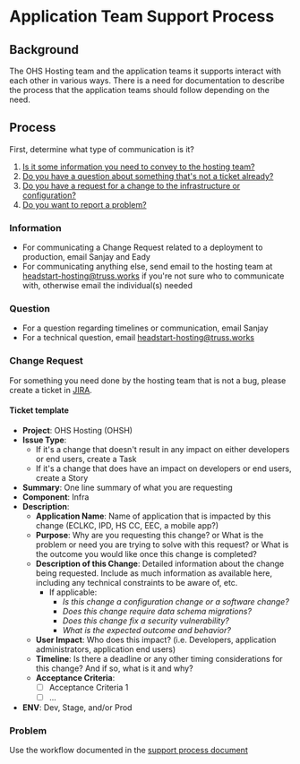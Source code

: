 # Application Team Support Process

## Background
The OHS Hosting team and the application teams it supports interact with each other in various ways. There is a need for documentation to describe the process that the application teams should follow depending on the need.

## Process
First, determine what type of communication is it?
1. [Is it some information you need to convey to the hosting team?](#information)
1. [Do you have a question about something that's not a ticket already?](#question)
1. [Do you have a request for a change to the infrastructure or configuration?](#change-request)
1. [Do you want to report a problem?](#problem)

### Information
* For communicating a Change Request related to a deployment to production, email Sanjay and Eady
* For communicating anything else, send email to the hosting team at headstart-hosting@truss.works if you're not sure who to communicate with, otherwise email the individual(s) needed

### Question
* For a question regarding timelines or communication, email Sanjay
* For a technical question, email headstart-hosting@truss.works

### Change Request
For something you need done by the hosting team that is not a bug, please create a ticket in [JIRA](https://ocio-jira.acf.hhs.gov/secure/CreateIssue!default.jspa).

#### Ticket template
* **Project**: OHS Hosting (OHSH)
* **Issue Type**:
   * If it's a change that doesn't result in any impact on either developers or end users, create a Task
   * If it's a change that does have an impact on developers or end users, create a Story
* **Summary**: One line summary of what you are requesting
* **Component**: Infra
* **Description**:
   * **Application Name**: Name of application that is impacted by this change (ECLKC, IPD, HS CC, EEC, a mobile app?)
   * **Purpose**: Why are you requesting this change? or What is the problem or need you are trying to solve with this request? or What is the outcome you would like once this change is completed?
   * **Description of this Change**: Detailed information about the change being requested. Include as much information as available here, including any technical constraints to be aware of, etc.
      * If applicable:
         * _Is this change a configuration change or a software change?_
         * _Does this change require data schema migrations?_
         * _Does this change fix a security vulnerability?_
         * _What is the expected outcome and behavior?_
   * **User Impact**: Who does this impact? (i.e. Developers, application administrators, application end users)
   * **Timeline**: Is there a deadline or any other timing considerations for this change? And if so, what is it and why?
   * **Acceptance Criteria**:
      - [ ] Acceptance Criteria 1
      - [ ] ...
* **ENV**: Dev, Stage, and/or Prod

### Problem
Use the workflow documented in the [support process document](https://github.com/OHS-Hosting-Infrastructure/infrastructure/blob/4e98bf8f9767f57cc2dcbfdef29d285634d77c56/docs/how-we-work/support-process.md#reporting-an-issue)
